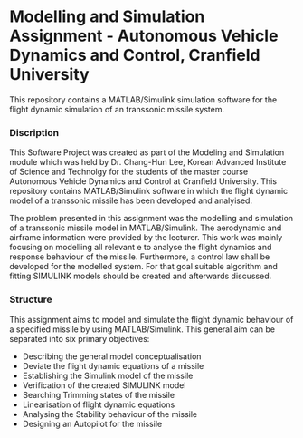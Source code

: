 # Modelling and Simulation Assignment - Autonomous Vehicle Dynamics and Control, Cranfield University

This repository contains a MATLAB/Simulink simulation software for the flight dynamic simulation of an transsonic missile system.

### Discription
This Software Project was created as part of the Modeling and Simulation module which was held by Dr. Chang-Hun Lee, Korean Advanced Institute of Science and Technolgy for the students of the master course Autonomous Vehicle Dynamics and Control at Cranfield University. This repository contains MATLAB/Simulink software in which the flight dynamic model of a transsonic missile has been developed and analyised. 

The problem presented in this assignment was the modelling and simulation of a transsonic missile model in MATLAB/Simulink. The aerodynamic and airframe information were provided by the lecturer.  This work was mainly focusing on modelling all relevant e to analyse the flight dynamics  and response behaviour of the missile.  Furthermore, a control law shall be developed for the modelled system. For that goal suitable algorithm and fitting SIMULINK models should be created and afterwards discussed.

### Structure

This assignment aims to model and simulate the flight dynamic behaviour of a specified
missile by using MATLAB/Simulink. This general aim can be separated into six primary
objectives:

* Describing the general model conceptualisation
* Deviate the flight dynamic equations of a missile
* Establishing the Simulink model of the missile
* Verification of the created SIMULINK model
* Searching Trimming states of the missile
* Linearisation of flight dynamic equations
* Analysing the Stability behaviour of the missile
* Designing an Autopilot for the missile

